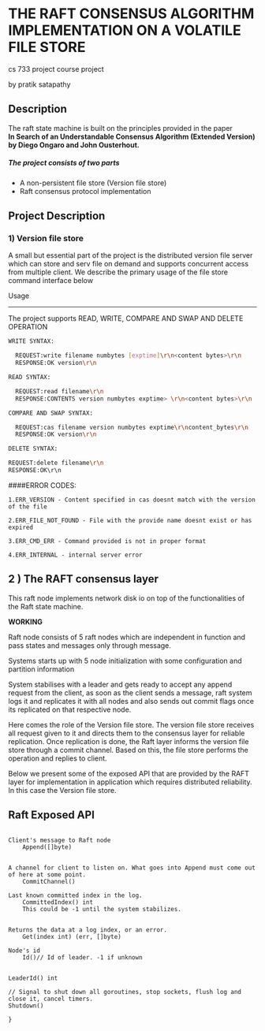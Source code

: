 
# THE RAFT CONSENSUS ALGORITHM IMPLEMENTATION ON A VOLATILE FILE STORE

cs 733 project course project 

by pratik satapathy

Description
-----------

The raft state machine is built on the principles provided in the paper \
**In Search of an Understandable Consensus Algorithm (Extended Version) by Diego Ongaro and John Ousterhout.**

##### The project consists of two parts 


-  A non-persistent file store (Version file store)
-  Raft consensus protocol implementation


Project Description
-----------

### 1) Version file store

A small but essential part of the project is the distributed version file server which can store and serv file on demand and supports concurrent access from multiple 
client.
We describe the primary usage of the file store command interface below

Usage

---------

The project supports READ, WRITE, COMPARE AND SWAP AND DELETE OPERATION
```sh
WRITE SYNTAX:

  REQUEST:write filename numbytes [exptime]\r\n<content bytes>\r\n
  RESPONSE:OK version\r\n

READ SYNTAX:

  REQUEST:read filename\r\n
  RESPONSE:CONTENTS version numbytes exptime> \r\n<content bytes>\r\n

COMPARE AND SWAP SYNTAX:

  REQUEST:cas filename version numbytes exptime\r\ncontent_bytes\r\n
  RESPONSE:OK version\r\n

DELETE SYNTAX:

REQUEST:delete filename\r\n
RESPONSE:OK\r\n

```
####ERROR CODES:

```
1.ERR_VERSION - Content specified in cas doesnt match with the version of the file

2.ERR_FILE_NOT_FOUND - File with the provide name doesnt exist or has expired

3.ERR_CMD_ERR - Command provided is not in proper format

4.ERR_INTERNAL - internal server error
```

## 2 ) The RAFT consensus layer
This raft node implements network disk io on top of the functionalities of the Raft state machine.

**WORKING**

Raft node consists of 5 raft nodes which are independent in function and pass states and messages only through message.

Systems starts up with 5 node initialization with some configuration and partition information

System stabilises with a leader and gets ready to accept any append request from the client, as soon as the client sends a message, raft system logs it and replicates it with all nodes and also sends out commit flags once its replicated on that respective node.

Here comes the role of the Version file store. The version file store receives all request given to it and directs them to the consensus layer for reliable replication. Once replication is done, the Raft layer informs the version file store through a commit channel. Based on this, the file store performs the operation and replies to client.

Below we present some of the exposed API that are provided by the RAFT layer for implementation in application which requires distributed reliability. In this case the Version file store.

Raft Exposed API
---------------
```

Client's message to Raft node
    Append([]byte)


A channel for client to listen on. What goes into Append must come out of here at some point.
    CommitChannel() 

Last known committed index in the log.
    CommittedIndex() int
    This could be -1 until the system stabilizes.


Returns the data at a log index, or an error.
    Get(index int) (err, []byte)

Node's id
    Id()// Id of leader. -1 if unknown


LeaderId() int

// Signal to shut down all goroutines, stop sockets, flush log and close it, cancel timers.
Shutdown()

}
```



